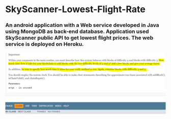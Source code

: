 # SkyScanner-Lowest-Flight-Rate
### An android application with a Web service developed in Java using MongoDB as back-end database. Application used SkyScanner public API to get lowest flight prices. The web service is deployed on Heroku.

![Test](https://github.com/kirtimotwani/SkyScanner-Lowest-Flight-Rate/blob/master/isntruction.jpg)
